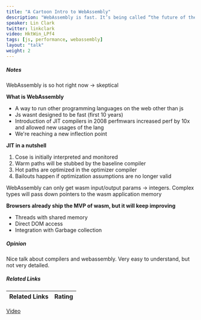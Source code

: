 ```yaml
---
title: "A Cartoon Intro to WebAssembly"
description: "WebAssembly is fast. It’s being called “the future of the web”. It’s speed and potential have major browser vendors working together to make it a reality. And it’s on it’s way—the MVP hit multiple browsers in October of last year. But what makes it fast? Starting from the basics, this talk will walk you through what WebAssembly is, and then why it’s fast."
speaker: Lin Clark
twitter: linkclark
video: HktWin_LPf4
tags: [js, performance, webassembly]
layout: "talk"
weight: 2
---
```


<article id="1">

##### Notes

WebAssembly is so hot right now -> skeptical

**What is WebAssembly**
- A way to run other programming languages on the web other than js
- Js wasnt designed to be fast (first 10 years)
- Introduction of JIT compilers in 2008 perfmwars increased perf by 10x and allowed new usages of the lang
- We're reaching a new inflection point

**JIT in a nutshell**
1. Cose is initially interpreted and monitored
2. Warm paths will be stubbed by the baseline compiler
3. Hot paths are optimized in the optimizer compiler
4. Bailouts happen if optimization assumptions are no longer valid

WebAssembly can only get wasm input/output params -> integers. Complex types will pass down pointers to the wasm application memory

**Browsers already ship the MVP of wasm, but it will keep improving**
- Threads with shared memory
- Direct DOM access
- Integration with Garbage collection

</article>

<article id="2">

##### Opinion

Nice talk about compilers and webassembly. Very easy to understand, but not very detailed.

</article>

<article id="3">

##### Related Links

Related Links | Rating
--- | ---
[Video](https://www.youtube.com/watch?v=HktWin_LPf4)
</article>

